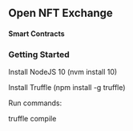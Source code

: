## Open NFT Exchange 
#### Smart Contracts 




### Getting Started 
Install NodeJS 10 (nvm install 10)

Install Truffle (npm install -g truffle)


Run commands: 

truffle compile 
